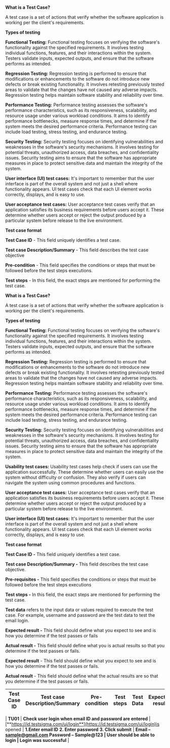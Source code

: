 **What is a Test Case?**

A test case is a set of actions that verify whether the software application is working per the client's requirements.

**Types of testing**

**Functional Testing:** Functional testing focuses on verifying the software's functionality against the specified requirements. It involves testing individual functions, features, and their interactions within the system. Testers validate inputs, expected outputs, and ensure that the software performs as intended.

**Regression Testing:** Regression testing is performed to ensure that modifications or enhancements to the software do not introduce new defects or break existing functionality. It involves retesting previously tested areas to validate that the changes have not caused any adverse impacts. Regression testing helps maintain software stability and reliability over time.

**Performance Testing:** Performance testing assesses the software's performance characteristics, such as its responsiveness, scalability, and resource usage under various workload conditions. It aims to identify performance bottlenecks, measure response times, and determine if the system meets the desired performance criteria. Performance testing can include load testing, stress testing, and endurance testing.

**Security Testing:** Security testing focuses on identifying vulnerabilities and weaknesses in the software's security mechanisms. It involves testing for potential threats, unauthorized access, data breaches, and confidentiality issues. Security testing aims to ensure that the software has appropriate measures in place to protect sensitive data and maintain the integrity of the system.

**User interface (UI) test cases:** It's important to remember that the user interface is part of the overall system and not just a shell where functionality appears. UI test cases check that each UI element works correctly, displays, and is easy to use.

**User acceptance test cases:** User acceptance test cases verify that an application satisfies its business requirements before users accept it. These determine whether users accept or reject the output produced by a particular system before release to the live environment.

**Test case format**

**Test Case ID** - This field uniquely identifies a test case.

**Test case Description/Summary** - This field describes the test case objective

**Pre-condition** - This field specifies the conditions or steps that must be followed before the test steps executions.

**Test steps** - In this field, the exact steps are mentioned for performing the test case.

**What is a Test Case?**

A test case is a set of actions that verify whether the software application is working per the client's requirements.

**Types of testing**

**Functional Testing:** Functional testing focuses on verifying the software's functionality against the specified requirements. It involves testing individual functions, features, and their interactions within the system. Testers validate inputs, expected outputs, and ensure that the software performs as intended.

**Regression Testing:** Regression testing is performed to ensure that modifications or enhancements to the software do not introduce new defects or break existing functionality. It involves retesting previously tested areas to validate that the changes have not caused any adverse impacts. Regression testing helps maintain software stability and reliability over time.

**Performance Testing:** Performance testing assesses the software's performance characteristics, such as its responsiveness, scalability, and resource usage under various workload conditions. It aims to identify performance bottlenecks, measure response times, and determine if the system meets the desired performance criteria. Performance testing can include load testing, stress testing, and endurance testing.

**Security Testing:** Security testing focuses on identifying vulnerabilities and weaknesses in the software's security mechanisms. It involves testing for potential threats, unauthorized access, data breaches, and confidentiality issues. Security testing aims to ensure that the software has appropriate measures in place to protect sensitive data and maintain the integrity of the system.

**Usability test cases:** Usability test cases help check if users can use the application successfully. These determine whether users can easily use the system without difficulty or confusion. They also verify if users can navigate the system using common procedures and functions.

**User acceptance test cases:** User acceptance test cases verify that an application satisfies its business requirements before users accept it. These determine whether users accept or reject the output produced by a particular system before release to the live environment.

**User interface (UI) test cases:** It's important to remember that the user interface is part of the overall system and not just a shell where functionality appears. UI test cases check that each UI element works correctly, displays, and is easy to use.

**Test case format**

**Test Case ID -** This field uniquely identifies a test case.

**Test case Description/Summary -** This field describes the test case objective.

**Pre-requisites -** This field specifies the conditions or steps that must be followed before the test steps executions

**Test steps -** In this field, the exact steps are mentioned for performing the test case.

**Test data** refers to the input data or values required to execute the test case. For example, username and password are the test data to test the email login.

**Expected result -** This field should define what you expect to see and is how you determine if the test passes or fails

**Actual result -** This field should define what you is actual results so that you determine if the test passes or fails.

**Expected result** - This field should define what you expect to see and is how you determine if the test passes or fails.

**Actual result** - This field should define what the actual results are so that you determine if the test passes or fails.

| **Test Case ID** | **Test case Description/Summary** | **Pre-condition** | **Test steps** | **Test Data** | **Expected result** | **Actual result** |
| ---------------- | --------------------------------- | ----------------- | -------------- | ------------- | ------------------- | ----------------- |

|
**TU01** | **Check user login when email ID and password are entered** | [**https://id.testsigma.com/ui/login**](https://id.testsigma.com/ui/login)is opened | **1.Enter email ID**
**2. Enter password**
**3. Click submit** | **Email –
sample@gmail.com
Password –
Sample@123 **|** User should be able to login **|** Login was successful** |
